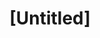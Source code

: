---
pid: WS135
title: "[Untitled]"
location_transcription: Vacant Lot
zipcode: '11215'
outside_phl: 'Brooklyn NY '
neighborhood: 
age: 
age_range: 
instagram: 
image_file_name: WS_135.jpg
proposal_transcription: |-
  south [street]
  Let's talk about gentrification in a public space
  - local identity
  - local food heritage
topic: Architecture,Food,Neighborhoods,Gentrification
topic_summary: 0, 0, 0, 0
type: Other No Form
keywords_other: 
credit: Laura
image_labels: two lines surrounding //south//, indicating a street. a box surrounding
  //lets talk...//
twitter: 
facebook: 
permalink: "/monuments/ws135/"
layout: item-page
---